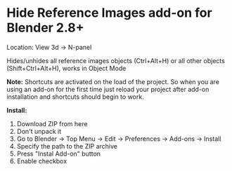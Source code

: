 # Hide Reference Images add-on for Blender 2.8+

Location: View 3d -> N-panel

Hides/unhides all reference images objects (Ctrl+Alt+H) or all other objects (Shift+Ctrl+Alt+H), works in Object Mode

<b>Note:</b>
Shortcuts are activated on the load of the project. So when you are using an add-on for the first time just reload your project after add-on installation and shortcuts should begin to work.

<b>Install:</b>

1. Download ZIP from here
2. Don't unpack it
3. Go to Blender -> Top Menu -> Edit -> Preferences -> Add-ons -> Install
4. Specify the path to the ZIP archive
5. Press "Instal Add-on" button
6. Enable checkbox
